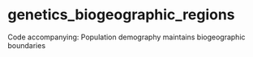 # genetics_biogeographic_regions
Code accompanying: Population demography maintains biogeographic boundaries
